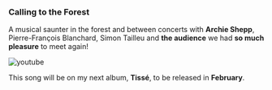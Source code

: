 ### Calling to the Forest
A musical saunter in the forest and between concerts with **Archie Shepp**, Pierre-François Blanchard, Simon Tailleu and **the audience** we had **so much pleasure** to meet again!  

![youtube](https://youtu.be/0E0k1yZ7V9o)
  
This song will be on my next album, **Tissé**, to be released in **February**.
